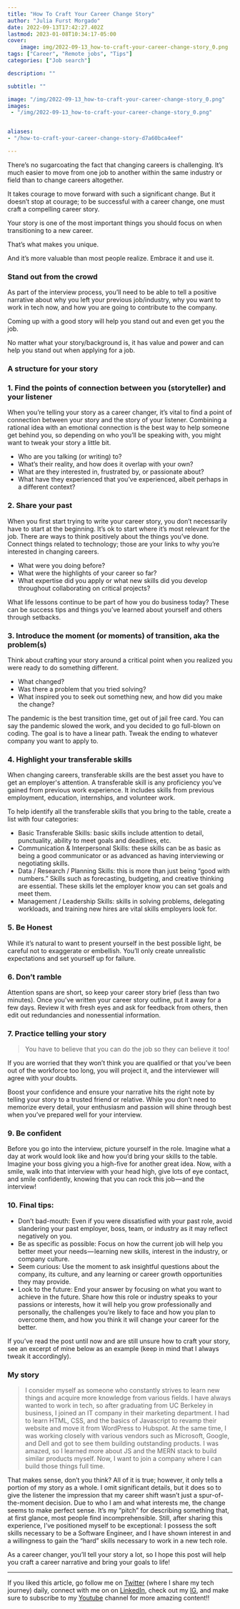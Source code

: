 ```yaml
---
title: "How To Craft Your Career Change Story"
author: "Julia Furst Morgado"
date: 2022-09-13T17:42:27.402Z
lastmod: 2023-01-08T10:34:17-05:00
cover:
    image: img/2022-09-13_how-to-craft-your-career-change-story_0.png
tags: ["Career", "Remote jobs", "Tips"]
categories: ["Job search"]

description: ""

subtitle: ""

image: "/img/2022-09-13_how-to-craft-your-career-change-story_0.png" 
images:
 - "/img/2022-09-13_how-to-craft-your-career-change-story_0.png"


aliases:
- "/how-to-craft-your-career-change-story-d7a60bca4eef"

---
```


There’s no sugarcoating the fact that changing careers is challenging. It’s much easier to move from one job to another within the same industry or field than to change careers altogether.

It takes courage to move forward with such a significant change. But it doesn’t stop at courage; to be successful with a career change, one must craft a compelling career story.

Your story is one of the most important things you should focus on when transitioning to a new career.

That’s what makes you unique.

And it’s more valuable than most people realize. Embrace it and use it.

### Stand out from the crowd

As part of the interview process, you’ll need to be able to tell a positive narrative about why you left your previous job/industry, why you want to work in tech now, and how you are going to contribute to the company.

Coming up with a good story will help you stand out and even get you the job.

No matter what your story/background is, it has value and power and can help you stand out when applying for a job.

### A structure for your story

### 1. Find the points of connection between you (storyteller) and your listener

When you’re telling your story as a career changer, it’s vital to find a point of connection between your story and the story of your listener. Combining a rational idea with an emotional connection is the best way to help someone get behind you, so depending on who you’ll be speaking with, you might want to tweak your story a little bit.

- Who are you talking (or writing) to?
- What’s their reality, and how does it overlap with your own?
- What are they interested in, frustrated by, or passionate about?
- What have they experienced that you’ve experienced, albeit perhaps in a different context?

### 2. Share your past

When you first start trying to write your career story, you don’t necessarily have to start at the beginning. It’s ok to start where it’s most relevant for the job. There are ways to think positively about the things you’ve done. Connect things related to technology; those are your links to why you’re interested in changing careers.

- What were you doing before?
- What were the highlights of your career so far?
- What expertise did you apply or what new skills did you develop throughout collaborating on critical projects?

What life lessons continue to be part of how you do business today? These can be success tips and things you’ve learned about yourself and others through setbacks.

### 3. Introduce the moment (or moments) of transition, aka the problem(s)

Think about crafting your story around a critical point when you realized you were ready to do something different.

- What changed?
- Was there a problem that you tried solving?
- What inspired you to seek out something new, and how did you make the change?

The pandemic is the best transition time, get out of jail free card. You can say the pandemic slowed the work, and you decided to go full-blown on coding. The goal is to have a linear path. Tweak the ending to whatever company you want to apply to.

### 4. Highlight your transferable skills

When changing careers, transferable skills are the best asset you have to get an employer's attention. A transferable skill is any proficiency you’ve gained from previous work experience. It includes skills from previous employment, education, internships, and volunteer work.

To help identify all the transferable skills that you bring to the table, create a list with four categories:

- Basic Transferable Skills: basic skills include attention to detail, punctuality, ability to meet goals and deadlines, etc.
- Communication & Interpersonal Skills: these skills can be as basic as being a good communicator or as advanced as having interviewing or negotiating skills.
- Data / Research / Planning Skills: this is more than just being “good with numbers.” Skills such as forecasting, budgeting, and creative thinking are essential. These skills let the employer know you can set goals and meet them.
- Management / Leadership Skills: skills in solving problems, delegating workloads, and training new hires are vital skills employers look for.

### 5. Be Honest

While it’s natural to want to present yourself in the best possible light, be careful not to exaggerate or embellish. You’ll only create unrealistic expectations and set yourself up for failure.

### 6. Don’t ramble

Attention spans are short, so keep your career story brief (less than two minutes). Once you’ve written your career story outline, put it away for a few days. Review it with fresh eyes and ask for feedback from others, then edit out redundancies and nonessential information.

### 7. Practice telling your story

> You have to believe that you can do the job so they can believe it too!

If you are worried that they won’t think you are qualified or that you’ve been out of the workforce too long, you will project it, and the interviewer will agree with your doubts.

Boost your confidence and ensure your narrative hits the right note by telling your story to a trusted friend or relative. While you don’t need to memorize every detail, your enthusiasm and passion will shine through best when you’ve prepared well for your interview.

### 9. Be confident

Before you go into the interview, picture yourself in the role. Imagine what a day at work would look like and how you’d bring your skills to the table. Imagine your boss giving you a high-five for another great idea. Now, with a smile, walk into that interview with your head high, give lots of eye contact, and smile confidently, knowing that you can rock this job — and the interview!

### 10. Final tips:

- Don’t bad-mouth: Even if you were dissatisfied with your past role, avoid slandering your past employer, boss, team, or industry as it may reflect negatively on you.
- Be as specific as possible: Focus on how the current job will help you better meet your needs — learning new skills, interest in the industry, or company culture.
- Seem curious: Use the moment to ask insightful questions about the company, its culture, and any learning or career growth opportunities they may provide.
- Look to the future: End your answer by focusing on what you want to achieve in the future. Share how this role or industry speaks to your passions or interests, how it will help you grow professionally and personally, the challenges you’re likely to face and how you plan to overcome them, and how you think it will change your career for the better.

If you’ve read the post until now and are still unsure how to craft your story, see an excerpt of mine below as an example (keep in mind that I always tweak it accordingly).

### My story

> I consider myself as someone who constantly strives to learn new things and acquire more knowledge from various fields. I have always wanted to work in tech, so after graduating from UC Berkeley in business, I joined an IT company in their marketing department. I had to learn HTML, CSS, and the basics of Javascript to revamp their website and move it from WordPress to Hubspot. At the same time, I was working closely with various vendors such as Microsoft, Google, and Dell and got to see them building outstanding products. I was amazed, so I learned more about JS and the MERN stack to build similar products myself. Now, I want to join a company where I can build those things full time.

That makes sense, don’t you think? All of it is true; however, it only tells a portion of my story as a whole. I omit significant details, but it does so to give the listener the impression that my career shift wasn’t just a spur-of-the-moment decision. Due to who I am and what interests me, the change seems to make perfect sense. It’s my “pitch” for describing something that, at first glance, most people find incomprehensible. Still, after sharing this experience, I’ve positioned myself to be exceptional: I possess the soft skills necessary to be a Software Engineer, and I have shown interest in and a willingness to gain the “hard” skills necessary to work in a new tech role.

As a career changer, you’ll tell your story a lot, so I hope this post will help you craft a career narrative and bring your goals to life!

***
If you liked this article, go follow me on [Twitter](https://twitter.com/juliafmorgado) (where I share my tech journey) daily, connect with me on on [LinkedIn](https://www.linkedin.com/in/juliafmorgado/), check out my [IG](https://www.instagram.com/juliafmorgado/), and make sure to subscribe to my [Youtube](https://www.youtube.com/c/JuliaFMorgado) channel for more amazing content!!
